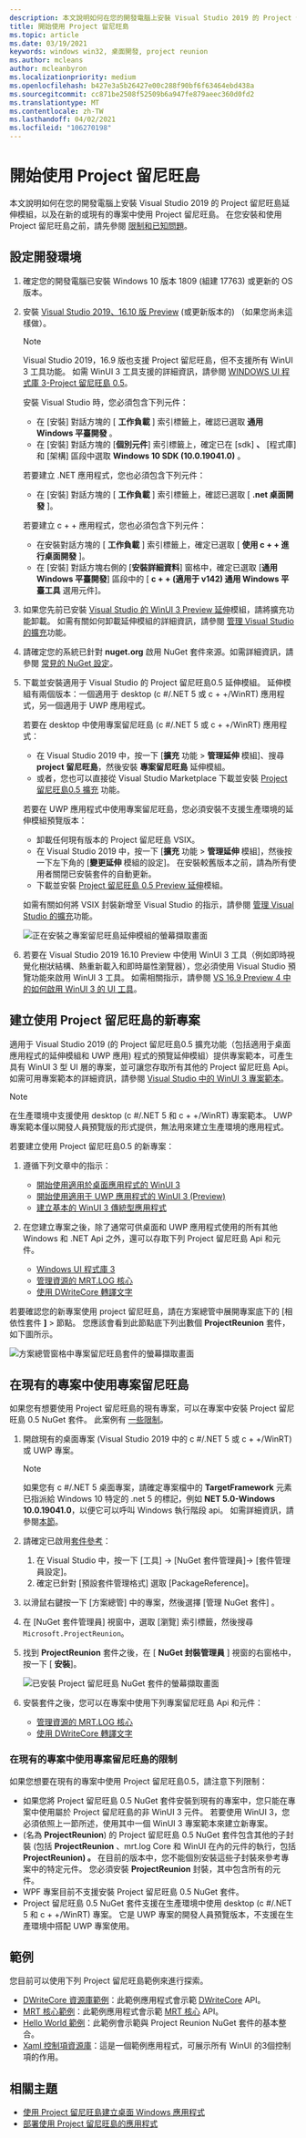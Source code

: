 ```yaml
---
description: 本文說明如何在您的開發電腦上安裝 Visual Studio 2019 的 Project 留尼旺島延伸模組，以及在新的或現有的專案中使用 Project 留尼旺島。
title: 開始使用 Project 留尼旺島
ms.topic: article
ms.date: 03/19/2021
keywords: windows win32, 桌面開發, project reunion
ms.author: mcleans
author: mcleanbyron
ms.localizationpriority: medium
ms.openlocfilehash: b427e3a5b26427e00c288f90bf6f63464ebd438a
ms.sourcegitcommit: cc871be2508f52509b6a947fe879aeec360d0fd2
ms.translationtype: MT
ms.contentlocale: zh-TW
ms.lasthandoff: 04/02/2021
ms.locfileid: "106270198"
---
```

# <a name="get-started-with-project-reunion"></a>開始使用 Project 留尼旺島

本文說明如何在您的開發電腦上安裝 Visual Studio 2019 的 Project 留尼旺島延伸模組，以及在新的或現有的專案中使用 Project 留尼旺島。 在您安裝和使用 Project 留尼旺島之前，請先參閱 [限制和已知問題](index.md#limitations-and-known-issues)。

## <a name="set-up-your-development-environment"></a>設定開發環境

1. 確定您的開發電腦已安裝 Windows 10 版本 1809 (組建 17763) 或更新的 OS 版本。

2. 安裝 [Visual Studio 2019、16.10 版 Preview](https://visualstudio.microsoft.com/vs/preview/) (或更新版本的) （如果您尚未這樣做）。

    > [!NOTE]
    > Visual Studio 2019，16.9 版也支援 Project 留尼旺島，但不支援所有 WinUI 3 工具功能。 如需 WinUI 3 工具支援的詳細資訊，請參閱 [WINDOWS UI 程式庫 3-Project 留尼旺島 0.5](../winui/winui3/index.md)。

    安裝 Visual Studio 時，您必須包含下列元件：
    - 在 [安裝] 對話方塊的 [ **工作負載** ] 索引標籤上，確認已選取 **通用 Windows 平臺開發** 。
    - 在 [安裝] 對話方塊的 [**個別元件**] 索引標籤上，確定已在 [sdk] **、** [程式庫] 和 [架構] 區段中選取 **Windows 10 SDK (10.0.19041.0)** 。

    若要建立 .NET 應用程式，您也必須包含下列元件：
    - 在 [安裝] 對話方塊的 [ **工作負載** ] 索引標籤上，確認已選取 [ **.net 桌面開發** ]。

    若要建立 c + + 應用程式，您也必須包含下列元件：
    - 在安裝對話方塊的 [ **工作負載** ] 索引標籤上，確定已選取 [ **使用 c + + 進行桌面開發** ]。
    - 在 [安裝] 對話方塊右側的 [**安裝詳細資料**] 窗格中，確定已選取 [**通用 Windows 平臺開發**] 區段中的 [ **c + + (適用于 v142) 通用 Windows 平臺工具** 選用元件]。

3. 如果您先前已安裝 [Visual Studio 的 WinUI 3 Preview 延伸](https://marketplace.visualstudio.com/items?itemName=Microsoft-WinUI.WinUIProjectTemplates)模組，請將擴充功能卸載。 如需有關如何卸載延伸模組的詳細資訊，請參閱 [管理 Visual Studio 的擴充](/visualstudio/ide/finding-and-using-visual-studio-extensions)功能。

4. 請確定您的系統已針對 **nuget.org** 啟用 NuGet 套件來源。如需詳細資訊，請參閱 [常見的 NuGet 設定](/nuget/consume-packages/configuring-nuget-behavior)。

5. 下載並安裝適用于 Visual Studio 的 Project 留尼旺島0.5 延伸模組。 延伸模組有兩個版本：一個適用于 desktop (c #/.NET 5 或 c + +/WinRT) 應用程式，另一個適用于 UWP 應用程式。

    若要在 desktop 中使用專案留尼旺島 (c #/.NET 5 或 c + +/WinRT) 應用程式：
    - 在 Visual Studio 2019 中，按一下 [**擴充** 功能  >  **管理延伸** 模組]、搜尋 **project 留尼旺島**，然後安裝 **專案留尼旺島** 延伸模組。
    - 或者，您也可以直接從 Visual Studio Marketplace 下載並安裝 [Project 留尼旺島0.5 擴充](https://marketplace.visualstudio.com/items?itemName=ProjectReunion.MicrosoftProjectReunion) 功能。

    若要在 UWP 應用程式中使用專案留尼旺島，您必須安裝不支援生產環境的延伸模組預覽版本：
    - 卸載任何現有版本的 Project 留尼旺島 VSIX。
    - 在 Visual Studio 2019 中，按一下 [**擴充** 功能  >  **管理延伸** 模組]，然後按一下左下角的 [**變更延伸** 模組的設定]。 在安裝較舊版本之前，請為所有使用者關閉已安裝套件的自動更新。
    - 下載並安裝 [Project 留尼旺島 0.5 Preview 延伸](https://download.microsoft.com/download/9/9/8/9981a84b-8fd8-4645-9dce-c62761601f17/ProjectReunion.Extension.vsix)模組。

    如需有關如何將 VSIX 封裝新增至 Visual Studio 的指示，請參閱 [管理 Visual Studio 的擴充](/visualstudio/ide/finding-and-using-visual-studio-extensions)功能。

    ![正在安裝之專案留尼旺島延伸模組的螢幕擷取畫面](images/reunion-extension-install.png)

6. 若要在 Visual Studio 2019 16.10 Preview 中使用 WinUI 3 工具（例如即時視覺化樹狀結構、熱重新載入和即時屬性瀏覽器），您必須使用 Visual Studio 預覽功能來啟用 WinUI 3 工具。 如需相關指示，請參閱 [VS 16.9 Preview 4 中的如何啟用 WinUI 3 的 UI 工具](https://github.com/microsoft/microsoft-ui-xaml/issues/4140)。

## <a name="create-a-new-project-that-uses-project-reunion"></a>建立使用 Project 留尼旺島的新專案

適用于 Visual Studio 2019 (的 Project 留尼旺島0.5 擴充功能（包括適用于桌面應用程式的延伸模組和 UWP 應用) 程式的預覽延伸模組）提供專案範本，可產生具有 WinUI 3 型 UI 層的專案，並可讓您存取所有其他的 Project 留尼旺島 Api。 如需可用專案範本的詳細資訊，請參閱 [Visual Studio 中的 WinUI 3 專案範本](..\winui\winui3\winui-project-templates-in-visual-studio.md)。

> [!NOTE]
> 在生產環境中支援使用 desktop (c #/.NET 5 和 c + +/WinRT) 專案範本。 UWP 專案範本僅以開發人員預覽版的形式提供，無法用來建立生產環境的應用程式。

若要建立使用 Project 留尼旺島0.5 的新專案：

1. 遵循下列文章中的指示：

    - [開始使用適用於桌面應用程式的 WinUI 3](..\winui\winui3\get-started-winui3-for-desktop.md)
    - [開始使用適用于 UWP 應用程式的 WinUI 3 (Preview) ](..\winui\winui3\get-started-winui3-for-uwp.md)
    - [建立基本的 WinUI 3 傳統型應用程式](..\winui\winui3\desktop-build-basic-winui3-app.md)

2. 在您建立專案之後，除了通常可供桌面和 UWP 應用程式使用的所有其他 Windows 和 .NET Api 之外，還可以存取下列 Project 留尼旺島 Api 和元件。

    - [Windows UI 程式庫 3](../winui/winui3/index.md)
    - [管理資源的 MRT.LOG 核心](mrtcore/mrtcore-overview.md)
    - [使用 DWriteCore 轉譯文字](dwritecore.md)

若要確認您的新專案使用 project 留尼旺島，請在方案總管中展開專案底下的 [相依性套件 **]**  >  節點。  您應該會看到此節點底下列出數個 **ProjectReunion** 套件，如下圖所示。

![方案總管窗格中專案留尼旺島套件的螢幕擷取畫面](images/reunion-packages.png)

## <a name="use-project-reunion-in-an-existing-project"></a>在現有的專案中使用專案留尼旺島

如果您有想要使用 Project 留尼旺島的現有專案，可以在專案中安裝 Project 留尼旺島 0.5 NuGet 套件。 此案例有 [一些限制](#limitations-for-using-project-reunion-in-existing-projects)。

1. 開啟現有的桌面專案 (Visual Studio 2019 中的 c #/.NET 5 或 c + +/WinRT) 或 UWP 專案。

    > [!NOTE]
    > 如果您有 c #/.NET 5 桌面專案，請確定專案檔中的 **TargetFramework** 元素已指派給 Windows 10 特定的 .net 5 的標記，例如 **NET 5.0-Windows 10.0.19041.0**，以便它可以呼叫 Windows 執行階段 api。 如需詳細資訊，請參閱[本節](../../apps/desktop/modernize/desktop-to-uwp-enhance.md#net-5-use-the-target-framework-moniker-option)。

2. 請確定已啟用[套件參考](/nuget/consume-packages/package-references-in-project-files)：

    1. 在 Visual Studio 中，按一下 [工具] -> [NuGet 套件管理員]-> [套件管理員設定]。
    2. 確定已針對 [預設套件管理格式] 選取 [PackageReference]。

3. 以滑鼠右鍵按一下 [方案總管]  中的專案，然後選擇 [管理 NuGet 套件]  。

4. 在 [NuGet 套件管理員] 視窗中，選取 [瀏覽] 索引標籤，然後搜尋 `Microsoft.ProjectReunion`。

5. 找到 **ProjectReunion** 套件之後，在 [ **NuGet 封裝管理員** ] 視窗的右窗格中，按一下 [ **安裝**]。

    ![已安裝 Project 留尼旺島 NuGet 套件的螢幕擷取畫面](images/reunion-nuget-install.png)

6. 安裝套件之後，您可以在專案中使用下列專案留尼旺島 Api 和元件：

    - [管理資源的 MRT.LOG 核心](mrtcore/mrtcore-overview.md)
    - [使用 DWriteCore 轉譯文字](dwritecore.md)

### <a name="limitations-for-using-project-reunion-in-existing-projects"></a>在現有的專案中使用專案留尼旺島的限制

如果您想要在現有的專案中使用 Project 留尼旺島0.5，請注意下列限制：

- 如果您將 Project 留尼旺島 0.5 NuGet 套件安裝到現有的專案中，您只能在專案中使用屬於 Project 留尼旺島的非 WinUI 3 元件。 若要使用 WinUI 3，您必須依照上一節所述，使用其中一個 WinUI 3 專案範本來建立新專案。
-  (名為 **ProjectReunion**) 的 Project 留尼旺島 0.5 NuGet 套件包含其他的子封裝 (包括 **ProjectReunion** 、mrt.log Core 和 WinUI 在內的元件的執行，包括 **ProjectReunion) 。** 在目前的版本中，您不能個別安裝這些子封裝來參考專案中的特定元件。 您必須安裝 **ProjectReunion** 封裝，其中包含所有的元件。  
- WPF 專案目前不支援安裝 Project 留尼旺島 0.5 NuGet 套件。
- Project 留尼旺島 0.5 NuGet 套件支援在生產環境中使用 desktop (c #/.NET 5 和 c + +/WinRT) 專案。 它是 UWP 專案的開發人員預覽版本，不支援在生產環境中搭配 UWP 專案使用。

## <a name="samples"></a>範例

您目前可以使用下列 Project 留尼旺島範例來進行探索。

- [DWriteCore 資源庫範例](https://github.com/microsoft/Project-Reunion-Samples/tree/main/DWriteCore/DWriteCoreGallery)：此範例應用程式會示範 [DWriteCore](dwritecore.md) API。
- [MRT 核心範例](https://github.com/microsoft/Project-Reunion-Samples/tree/main/MrtCore)：此範例應用程式會示範 [MRT 核心](mrtcore/mrtcore-overview.md) API。
- [Hello World 範例](https://github.com/microsoft/Project-Reunion-Samples/tree/main/HelloWorld/reunioncppdesktopsampleapp)：此範例會示範與 Project Reunion NuGet 套件的基本整合。
- [Xaml 控制項資源庫](https://aka.ms/winui3/xcg)：這是一個範例應用程式，可展示所有 WinUI 的3個控制項的作用。 

## <a name="related-topics"></a>相關主題

- [使用 Project 留尼旺島建立桌面 Windows 應用程式](index.md)
- [部署使用 Project 留尼旺島的應用程式](deploy-apps-that-use-project-reunion.md)
